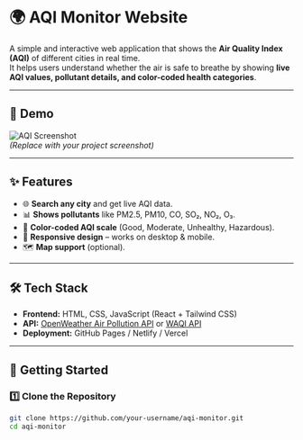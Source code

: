 # 🌍 AQI Monitor Website

A simple and interactive web application that shows the **Air Quality Index (AQI)** of different cities in real time.  
It helps users understand whether the air is safe to breathe by showing **live AQI values, pollutant details, and color-coded health categories**.

---

## 📸 Demo
![AQI Screenshot](<img width="1366" height="768" alt="image" src="https://github.com/user-attachments/assets/fbd117fa-4c36-42f3-86bc-59254a518c86" />
)  
*(Replace with your project screenshot)*

---

## ✨ Features
- 🌐 **Search any city** and get live AQI data.  
- 📊 **Shows pollutants** like PM2.5, PM10, CO, SO₂, NO₂, O₃.  
- 🎨 **Color-coded AQI scale** (Good, Moderate, Unhealthy, Hazardous).  
- 📱 **Responsive design** – works on desktop & mobile.  
- 🗺️ **Map support** (optional).  

---

## 🛠️ Tech Stack
- **Frontend:** HTML, CSS, JavaScript (React + Tailwind CSS)  
- **API:** [OpenWeather Air Pollution API](https://openweathermap.org/api/air-pollution) or [WAQI API](https://aqicn.org/api/)  
- **Deployment:** GitHub Pages / Netlify / Vercel  

---

## 🚀 Getting Started

### 1️⃣ Clone the Repository
```bash
git clone https://github.com/your-username/aqi-monitor.git
cd aqi-monitor
